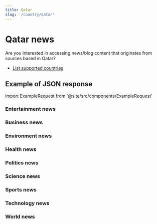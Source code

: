 ```yaml
---
title: Qatar
slug: '/country/qatar'
---
```


# Qatar news

Are you interested in accessing news/blog content that originates from sources based in Qatar?

- [List supported countries](/get-articles/countries)

## Example of JSON response

import ExampleRequest from '@site/src/components/ExampleRequest'

### Entertainment news
<ExampleRequest url="https://api.apitube.io/v1/news/articles?limit=2&category=news/Arts_and_Entertainment&language=qa"></ExampleRequest>

### Business news
<ExampleRequest url="https://api.apitube.io/v1/news/articles?limit=2&category=news/Business&language=qa"></ExampleRequest>

### Environment news
<ExampleRequest url="https://api.apitube.io/v1/news/articles?limit=2&category=news/Environment&language=qa"></ExampleRequest>

### Health news
<ExampleRequest url="https://api.apitube.io/v1/news/articles?limit=2&category=news/Health&language=qa"></ExampleRequest>

### Politics news
<ExampleRequest url="https://api.apitube.io/v1/news/articles?limit=2&category=news/Politics&language=qa"></ExampleRequest>

### Science news
<ExampleRequest url="https://api.apitube.io/v1/news/articles?limit=2&category=news/Science&language=qa"></ExampleRequest>

### Sports news
<ExampleRequest url="https://api.apitube.io/v1/news/articles?limit=2&category=news/Sports&language=qa"></ExampleRequest>

### Technology news
<ExampleRequest url="https://api.apitube.io/v1/news/articles?limit=2&category=news/Technology&language=qa"></ExampleRequest>

### World news
<ExampleRequest url="https://api.apitube.io/v1/news/articles?limit=2&category=news/World&language=qa"></ExampleRequest>
